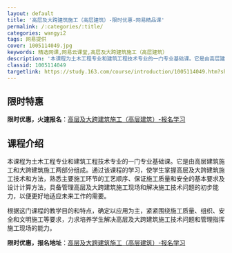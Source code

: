 ```yaml
---
layout: default
title: '高层及大跨建筑施工（高层建筑）-限时优惠-网易精品课'
permalink: /:categories/:title/
categories: wangyi2
tags: 网易提供
cover: 1005114049.jpg
keywords: 精选网课,网易云课堂,高层及大跨建筑施工（高层建筑）
description: '本课程为土木工程专业和建筑工程技术专业的一门专业基础课。它是由高层建筑施工和大跨建筑施工两部分组成。通过该课程的学习，使'
classid: 1005114049
targetlink: https://study.163.com/course/introduction/1005114049.htm?share=1&shareId=1025206652&utm_campaign=share&utm_medium=iphoneShare&utm_source=&utm_u=1025206652
---
```


## 限时特惠

**限时优惠，火速报名**：[高层及大跨建筑施工（高层建筑）-报名学习](https://study.163.com/course/introduction/1005114049.htm?share=1&shareId=1025206652&utm_campaign=share&utm_medium=iphoneShare&utm_source=&utm_u=1025206652)

## 课程介绍

本课程为土木工程专业和建筑工程技术专业的一门专业基础课。它是由高层建筑施工和大跨建筑施工两部分组成。通过该课程的学习，使学生掌握高层及大跨建筑施工技术和方法，熟悉主要施工环节的工艺顺序、保证施工质量和安全的基本要求及设计计算方法，具备管理高层及大跨建筑施工现场和解决施工技术问题的初步能力，以便更好地适应未来工作的需要。

根据这门课程的教学目的和特点，确定以应用为主，紧紧围绕施工质量、组织、安全和文明施工等要求，力求培养学生解决高层及大跨建筑施工技术问题和管理指挥施工现场的能力。

**限时优惠，报名地址**：[高层及大跨建筑施工（高层建筑）-报名学习](https://study.163.com/course/introduction/1005114049.htm?share=1&shareId=1025206652&utm_campaign=share&utm_medium=iphoneShare&utm_source=&utm_u=1025206652)

